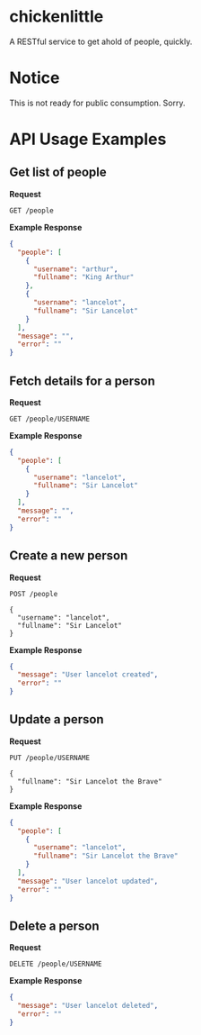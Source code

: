 # chickenlittle
A RESTful service to get ahold of people, quickly.

# Notice
This is not ready for public consumption.  Sorry.

# API Usage Examples

## Get list of people
**Request**
```
GET /people
```

**Example Response**
```json
{
  "people": [
    {
      "username": "arthur",
      "fullname": "King Arthur"
    },
    {
      "username": "lancelot",
      "fullname": "Sir Lancelot"
    }
  ],
  "message": "",
  "error": ""
}
```

## Fetch details for a person
**Request**
```
GET /people/USERNAME
```

**Example Response**
```json
{
  "people": [
    {
      "username": "lancelot",
      "fullname": "Sir Lancelot"
    }
  ],
  "message": "",
  "error": ""
}
```

## Create a new person
**Request**
```
POST /people

{
  "username": "lancelot",
  "fullname": "Sir Lancelot"
}
```

**Example Response**
```json
{
  "message": "User lancelot created",
  "error": ""
}
```

## Update a person
**Request**
```
PUT /people/USERNAME

{
  "fullname": "Sir Lancelot the Brave"
}
```

**Example Response**
```json
{
  "people": [
    {
      "username": "lancelot",
      "fullname": "Sir Lancelot the Brave"
    }
  ],
  "message": "User lancelot updated",
  "error": ""
}
```

## Delete a person
**Request**
```
DELETE /people/USERNAME
```

**Example Response**
```json
{
  "message": "User lancelot deleted",
  "error": ""
}
```

